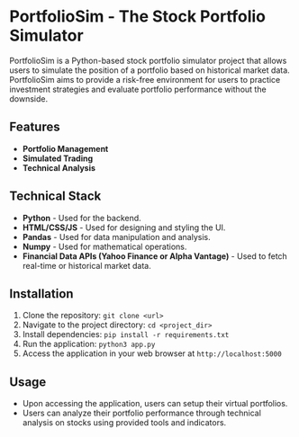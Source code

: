 # PortfolioSim - The Stock Portfolio Simulator

PortfolioSim is a Python-based stock portfolio simulator project that allows users to simulate the position of a portfolio based on historical market data. PortfolioSim aims to provide a risk-free environment for users to practice investment strategies and evaluate portfolio performance without the downside.

## Features

- **Portfolio Management**
- **Simulated Trading**
- **Technical Analysis**

## Technical Stack

- **Python** - Used for the backend.
- **HTML/CSS/JS** - Used for designing and styling the UI.
- **Pandas** - Used for data manipulation and analysis.
- **Numpy** - Used for mathematical operations.
- **Financial Data APIs (Yahoo Finance or Alpha Vantage)** - Used to fetch real-time or historical market data.

## Installation

1. Clone the repository: `git clone <url>`
2. Navigate to the project directory: `cd <project_dir>`
3. Install dependencies: `pip install -r requirements.txt`
4. Run the application: `python3 app.py`
5. Access the application in your web browser at `http://localhost:5000`

## Usage

- Upon accessing the application, users can setup their virtual portfolios.
- Users can analyze their portfolio performance through technical analysis on stocks using provided tools and indicators.
